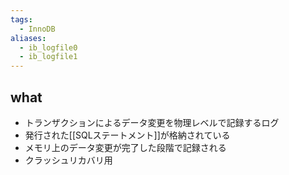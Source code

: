 ```yaml
---
tags:
  - InnoDB
aliases:
  - ib_logfile0
  - ib_logfile1
---
```

## what
- トランザクションによるデータ変更を物理レベルで記録するログ
- 発行された[[SQLステートメント]]が格納されている
- メモリ上のデータ変更が完了した段階で記録される
- クラッシュリカバリ用
